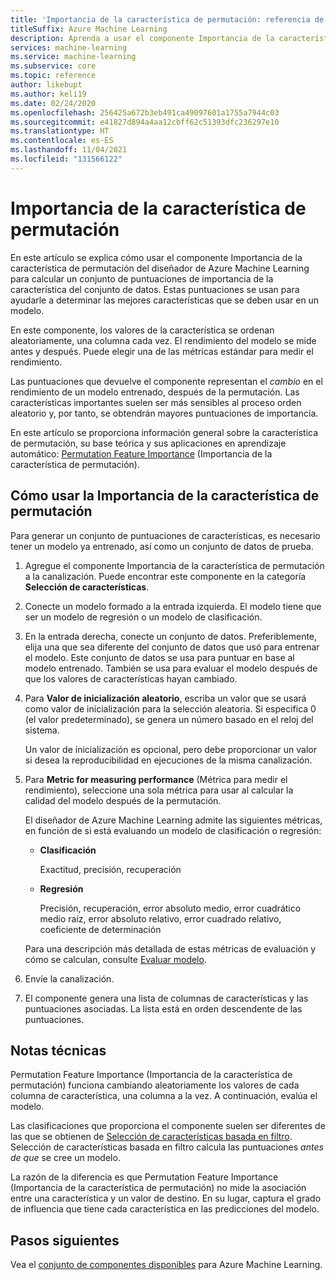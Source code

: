 ```yaml
---
title: 'Importancia de la característica de permutación: referencia de componente'
titleSuffix: Azure Machine Learning
description: Aprenda a usar el componente Importancia de la característica de permutación del diseñador para calcular las puntuaciones de importancia de la característica de permutación de las variables de la característica.
services: machine-learning
ms.service: machine-learning
ms.subservice: core
ms.topic: reference
author: likebupt
ms.author: keli19
ms.date: 02/24/2020
ms.openlocfilehash: 256425a672b3eb491ca49097601a1755a7944c03
ms.sourcegitcommit: e41827d894a4aa12cbff62c51393dfc236297e10
ms.translationtype: HT
ms.contentlocale: es-ES
ms.lasthandoff: 11/04/2021
ms.locfileid: "131566122"
---
```

# <a name="permutation-feature-importance"></a>Importancia de la característica de permutación

En este artículo se explica cómo usar el componente Importancia de la característica de permutación del diseñador de Azure Machine Learning para calcular un conjunto de puntuaciones de importancia de la característica del conjunto de datos. Estas puntuaciones se usan para ayudarle a determinar las mejores características que se deben usar en un modelo.

En este componente, los valores de la característica se ordenan aleatoriamente, una columna cada vez. El rendimiento del modelo se mide antes y después. Puede elegir una de las métricas estándar para medir el rendimiento.

Las puntuaciones que devuelve el componente representan el *cambio* en el rendimiento de un modelo entrenado, después de la permutación. Las características importantes suelen ser más sensibles al proceso orden aleatorio y, por tanto, se obtendrán mayores puntuaciones de importancia. 

En este artículo se proporciona información general sobre la característica de permutación, su base teórica y sus aplicaciones en aprendizaje automático: [Permutation Feature Importance](/archive/blogs/machinelearning/permutation-feature-importance) (Importancia de la característica de permutación).  

## <a name="how-to-use-permutation-feature-importance"></a>Cómo usar la Importancia de la característica de permutación

Para generar un conjunto de puntuaciones de características, es necesario tener un modelo ya entrenado, así como un conjunto de datos de prueba.  

1.  Agregue el componente Importancia de la característica de permutación a la canalización. Puede encontrar este componente en la categoría **Selección de características**. 

2.  Conecte un modelo formado a la entrada izquierda. El modelo tiene que ser un modelo de regresión o un modelo de clasificación.  

3.  En la entrada derecha, conecte un conjunto de datos. Preferiblemente, elija una que sea diferente del conjunto de datos que usó para entrenar el modelo. Este conjunto de datos se usa para puntuar en base al modelo entrenado. También se usa para evaluar el modelo después de que los valores de características hayan cambiado.  

4.  Para **Valor de inicialización aleatorio**, escriba un valor que se usará como valor de inicialización para la selección aleatoria. Si especifica 0 (el valor predeterminado), se genera un número basado en el reloj del sistema.

     Un valor de inicialización es opcional, pero debe proporcionar un valor si desea la reproducibilidad en ejecuciones de la misma canalización.  

5.  Para **Metric for measuring performance** (Métrica para medir el rendimiento), seleccione una sola métrica para usar al calcular la calidad del modelo después de la permutación.  

     El diseñador de Azure Machine Learning admite las siguientes métricas, en función de si está evaluando un modelo de clasificación o regresión:  

    -   **Clasificación**

        Exactitud, precisión, recuperación  

    -   **Regresión**

        Precisión, recuperación, error absoluto medio, error cuadrático medio raíz, error absoluto relativo, error cuadrado relativo, coeficiente de determinación  

     Para una descripción más detallada de estas métricas de evaluación y cómo se calculan, consulte [Evaluar modelo](evaluate-model.md).  

6.  Envíe la canalización.  

7.  El componente genera una lista de columnas de características y las puntuaciones asociadas. La lista está en orden descendente de las puntuaciones.  


##  <a name="technical-notes"></a>Notas técnicas

Permutation Feature Importance (Importancia de la característica de permutación) funciona cambiando aleatoriamente los valores de cada columna de característica, una columna a la vez. A continuación, evalúa el modelo. 

Las clasificaciones que proporciona el componente suelen ser diferentes de las que se obtienen de [Selección de características basada en filtro](filter-based-feature-selection.md). Selección de características basada en filtro calcula las puntuaciones *antes de que* se cree un modelo. 

La razón de la diferencia es que Permutation Feature Importance (Importancia de la característica de permutación) no mide la asociación entre una característica y un valor de destino. En su lugar, captura el grado de influencia que tiene cada característica en las predicciones del modelo.
  
## <a name="next-steps"></a>Pasos siguientes

Vea el [conjunto de componentes disponibles](component-reference.md) para Azure Machine Learning.